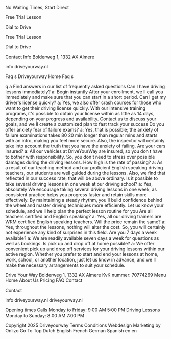 No Waiting Times, Start Direct

Free Trial Lesson

 Dial to Drive

Free Trial Lesson

 Dial to Drive

 Contact Info
 Bolderweg 1, 1332 AX Almere

 info driveyourway.nl

 Faq s Driveyourway
 Home 
 Faq s

q a
 Find answers in our list of frequently asked questions
 Can I have driving lessons immediately? 
a: Begin instantly After your enrollment, we ll call you immediately and make sure that you can start in a short period.
 Can I get my driver's license quickly? 
a: Yes, we also offer crash courses for those who want to get their driving license quickly. With our intensive training programs, it's possible to obtain your license within as little as 14 days, depending on your progress and availability. Contact us to discuss your goals, and we ll create a customized plan to fast track your success 
 Do you offer anxiety fear of failure exams?
a: Yes, that is possible; the anxiety of failure examinations takes 80 20 min longer than regular mins and starts with an intro, making you feel more secure. Also, the inspector will certainly take into account the truth that you have the anxiety of failing.
 Are your cars insured? 
a: All our vehicles at DriveYourWay are insured, so you don t have to bother with responsibility. So, you don t need to stress over possible damages during the driving lessons.
 How high is the rate of passing? 
a: As a result of our teaching method and our proficient English speaking driving teachers, our students are well guided during the lessons. Also, we find that reflected in our success rate, that will be above ordinary.
 Is it possible to take several driving lessons in one week at our driving school?
a: Yes, absolutely We encourage taking several driving lessons in one week, as consistent practice helps you progress faster and retain skills more effectively. By maintaining a steady rhythm, you'll build confidence behind the wheel and master driving techniques more efficiently. Let us know your schedule, and we ll help plan the perfect lesson routine for you
 Are all teachers certified and English speaking? 
a: Yes, all our driving trainers are WRM certified English speaking teachers.
 Will the price remain the same? 
a: Yes, throughout the lessons, nothing will alter the cost. So, you will certainly not experience any kind of surprises in this field.
 Are you 7 days a week available? 
a: We are readily available seven days a week for questions as well as bookings.
 Is pick up and drop off at home possible? 
a: We offer convenient pick up and drop off services for your driving lessons within our active region. Whether you prefer to start and end your lessons at home, work, school, or another location, just let us know in advance, and we ll make the necessary arrangements to suit your schedule. 

Drive Your Way Bolderweg 1, 1332 AX Almere KvK nummer: 70774269 
 Menu
 Home 
 About Us 
 Pricing 
 FAQ 
 Contact 

 Contact

 info driveyourway.nl
 driveyourway.nl 

 Opening times
 Calls
 Monday to Friday: 9:00 AM 5:00 PM
 Driving Lessons
 Monday to Sunday: 8:00 AM 7:00 PM

 Copyright 2025 Driveyourway Terms Conditions Webdesign Marketing by Onlizo
Go To Top
 Dutch English French German Spanish
en en